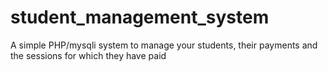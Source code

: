 # student_management_system
A simple PHP/mysqli system to manage your students, their payments and the sessions for which they have paid 
